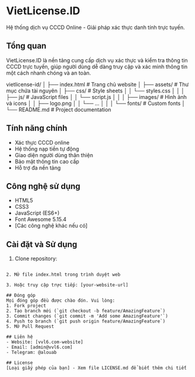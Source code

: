 # VietLicense.ID

Hệ thống dịch vụ CCCD Online - Giải pháp xác thực danh tính trực tuyến.

## Tổng quan
VietLicense.ID là nền tảng cung cấp dịch vụ xác thực và kiểm tra thông tin CCCD trực tuyến, giúp người dùng dễ dàng truy cập và xác minh thông tin một cách nhanh chóng và an toàn.

vietlicense-id/
│
├── index.html # Trang chủ website
│
├── assets/ # Thư mục chứa tài nguyên
│ ├── css/ # Style sheets
│ │ └── styles.css
│ │
│ ├── js/ # JavaScript files
│ │ └── script.js
│ │
│ ├── images/ # Hình ảnh và icons
│ │ ├── logo.png
│ │ └── ...
│ │
│ └── fonts/ # Custom fonts
│
└── README.md # Project documentation

## Tính năng chính
- Xác thực CCCD online
- Hệ thống nạp tiền tự động
- Giao diện người dùng thân thiện
- Bảo mật thông tin cao cấp
- Hỗ trợ đa nền tảng

## Công nghệ sử dụng
- HTML5
- CSS3
- JavaScript (ES6+)
- Font Awesome 5.15.4
- [Các công nghệ khác nếu có]

## Cài đặt và Sử dụng
1. Clone repository:
```

2. Mở file index.html trong trình duyệt web

3. Hoặc truy cập trực tiếp: [your-website-url]

## Đóng góp
Mọi đóng góp đều được chào đón. Vui lòng:
1. Fork project
2. Tạo branch mới (`git checkout -b feature/AmazingFeature`)
3. Commit changes (`git commit -m 'Add some AmazingFeature'`)
4. Push to branch (`git push origin feature/AmazingFeature`)
5. Mở Pull Request

## Liên hệ
- Website: [vvl6.com-website]
- Email: [admin@vvl6.com]
- Telegram: @alouab

## License
[Loại giấy phép của bạn] - Xem file LICENSE.md để biết thêm chi tiết